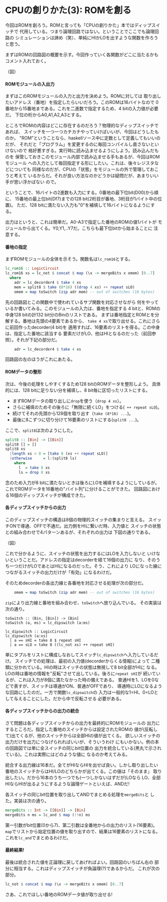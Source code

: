 # CPUの創りかた(3): ROMを創る

今回はROMを創ろう。ROMと言っても「CPUの創りかた」本ではディップスイッチで
代用している。つまり論理回路ではない。ということでここでも論理回路の
シミュレーションは諦め（笑）、単純にHIかLOを出すような関数を作ろうと思う。

まずはROMの回路図の概要を示す。今回作っていく各関数がどこに当たるかも
コメント入れておく。

（図）

#### ROMモジュールの入出力

まずはこのROMモジュールの入力と出力を決めよう。ROMに対しては
取り出したいアドレス（番地）を指定したらいいだろう。このROMは16バイトなので
0番地から15番地まである。これを二進数で指定するため、4 bitの入力値が必要だ。
下位の桁からA0,A1,A2,A3とする。

ところでROMの内容はどこに存在するのだろう？物理的なディップスイッチであれば、
スイッチを一つ一つカチカチやっていけばいいが、今回はどうしたものか。
"ROM"ということなら、haskellソース中に定数として定義してもいいのだが、
それだと「プログラム」を変更するのに毎回コンパイルし直さないといけないので
格好悪すぎる。実行時に読み込ませるようにしよう。読み込んだものを
保管しておきこのモジュール内部で読み込ませる手もあるが、今回はROMモジュール
への入力として毎回指定する形にしたい。これは、後々レジスタなどについても
同様なのだが、CPUの「状態」をモジュールの外で管理しておこうと考えて
いるからだ。それが良い方法なのかどうかは疑問だが、あまりいい手が思い浮かばない
ので。

ということで、16バイトの2進数も入力にする。0番地の最下位bit(D00)から順に、
15番地の最上位bit(Df7)までの128 bit(2桁目が番地、3桁目が1バイト中の位置)。
ただ、128 bitに満たない入力も"0"を補填して16バイトになるようにする。

出力はというと、これは簡単だ。A0-A3で指定した番地のROMの値1バイトが
モジュールから出てくる。Y0,Y1,..Y7だ。こちらも最下位bitから始まることに
注意する。

#### 番地の指定

まずROMモジュールの全体を示そう。関数名は`lc_rom16`とする。

```haskell
lc_rom16 :: LogicCircuit
lc_rom16 xs = lc_not $ concat $ map (\x -> mergeBits x omem) [0..7]
  where
    adr = lc_decorder4 $ take 4 xs
    mem = split8 $ take (8*16) ((drop 4 xs) ++ repeat sLO)
    omem = map toSwitch (zip adr mem) -- out of switches (16 bytes)
```

先の回路図とこの関数中で使われているサブ関数を対応させながら
何をやっているか書いてみる。このモジュールの入力は、番地を指定する
4 bitと、ROMの中身128 bitの計132 bit分のBinのリストである。
まずは番地指定とROMとを分解する。番地は先頭の4要素であるから、
`take 4 xs`で取り出せる。これにさらに前回作ったdecorder(4 bit)を
適用すれば、16要素のリストを得る。この中身は、指定した番地に該当する
要素だけがLO、他はHIとなるのだった（前回参照）。それが下記の部分だ。

```haskell
    adr = lc_decorder4 $ take 4 xs
```

回路図の左のほうがこれにあたる。

#### ROMデータの整形

次は、今後の処理をしやすくするため128 bitのROMデータを整形しよう。
具体的には、128 bitに足りない分を補填し、8 bit毎に区切ったリストにする。

* まずROMデータの取り出しに`drop`を使う（`drop 4 xs`）。
* さらに補填のためその後ろに「無限に続くLO」をつける(` ++ repeat sLO`)。
* 続けてそれの先頭から128個を取り出す（`take (8*16) ...`)。
* 最後に8こずつに切り分けて16要素のリストにする(`split8 ...`)。

ここで、`split8`は次のようにした。

```haskell
split8 :: [Bin] -> [[Bin]]
split8 [] = []
split8 xs
  |length xs < 8 = [take 8 (xs ++ repeat sLO)]
  |otherwise     = l:(split8 ls)
    where
      l  = take 8 xs
      ls = drop 8 xs
```

念のため入力が8 bitに満たないときは後ろにLOを補填するようにしているが。
これでROMデータを16番地の"バイト列"に分けることができた。
回路図における16個のディップスイッチが構成できた。

#### 各ディップスイッチからの出力

このディップスイッチの構造は8個の物理的スイッチの集まりと言える。
スイッチONで導通、OFFで不通だ。出力側をHIに繋いだ時、入力値と
スイッチの状態との組み合わせで4パターンあるが、それぞれの出力は
下図の通りである。

（図）

これで分かるように、スイッチの状態を出力するにはLOを入力しないと
いけないということだ。アドレスの指定はdecorderを経て16個の出力に
なり、そのうち一つだけがLOであとはHIになるのだった。そう、これにより
LOになった線につながるスイッチの出力だけが「有効」になるわけだ。

そのためdecorderの各出力線と各番地を対応させる処理が次の部分だ。

```haskell
    omem = map toSwitch (zip adr mem) -- out of switches (16 bytes)
```

`zip`により出力線と番地を組み合わせ、`toSwitch`へ放り込んでいる。
その実装は次の通り。

```haksell
toSwitch :: (Bin, [Bin]) -> [Bin]
toSwitch (a, ms) = lc_dipswitch (a:ms)

lc_dipswitch :: LogicCircuit
lc_dipswitch (a:xs)
  | a == sHI = take 8 $ repeat sHI
  | a == sLO = take 8 ((lc_not xs) ++ repeat sHI)
```

単にタプルをリストに構成しなおしてスイッチ`lc_dipswitch`へ入力しているだけ。
スイッチでの処理は、最初の入力値(decorderからくる情報)によって
二種類に分かれている。HIの時はスイッチの状態は無視して8 bit全部がHIに
なる。LOの時は番地の情報を"反転"させて出している。後ろに`repeat sHI`が
続いているが、これは入力が8個に満たなかった時の備えである。
普通HIを1、LOを0などで表すが、スイッチは導通がON、普通がOFFであり、
導通時にLOになるような回路にしたのだ。一方で関数`lc_dipswitch`の
入力は一般的な1=HI、0=LOとして与えることにした。だから中で反転させる
必要がある。

#### 各ディップスイッチからの出力の統合

さて問題は各ディップスイッチからの出力を最終的にROMモジュールの
出力にするところだ。指定した番地のスイッチからは設定されたROMの
値が(反転して)出てくるが、他のスイッチからは全部HIの値が出てくる。
欲しいスイッチの出力だけを出力につなげられればいいが、そういうわけ
にもいかない。例の本の回路図では単に全スイッチの同じbit位置の
出力を統合している(黒丸で示されている)。これは実際にはどのような値に
なるのか考えてみる。

統合する出力線は16本だ。全てがHIならHIを出せば良い。しかし取り出したい
番地のスイッチからはHI/LOのどちらかが出てくる。この値は「そのまま」
取り出したい。だから16本のうち一つでも(一つしかないはずだが)LOなら
LO、全部HIならHIが出るようにするような論理ゲートといえば、ANDだ!

各スイッチの同じbit位置を取り出してANDでまとめる処理を`mergeBits`と
した。実装は次の通り。

```haskell
mergeBits :: Int -> [[Bin]] -> [Bin]
mergeBits n ms = lc_and $ map (!!n) ms
```

第一引数がbit位置(0から7)、第二引数は全番地からの出力のリスト(16要素)。
`map`でリストから始定位置の値を取り出すので、結果は16要素のリストになる。
これを`lc_and`でまとめるわけだ。

#### 最終結果!

最後は統合された値を正論理に戻してあげればよい。回路図のいちばん右の
部分に相当する。これはディップスイッチが負論理(?)であるからだ。
これが次の部分。

```haskell
lc_not $ concat $ map (\x -> mergeBits x omem) [0..7]
```

さあ、これでほしい番地のROMデータ値が取り出せる!









